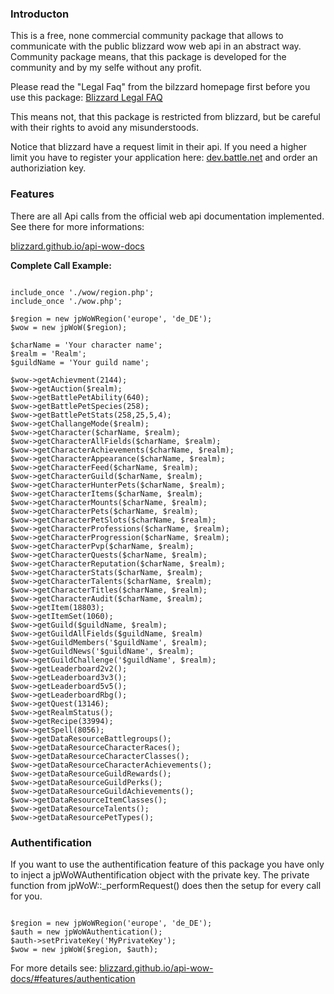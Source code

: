 ### Introducton

This is a free, none commercial community package that allows to communicate with the public blizzard wow web api in an abstract way. Community package means, that this package is developed for the community and by my selfe without any profit.

Please read the "Legal Faq" from the bilzzard homepage first before you use this package: [Blizzard Legal FAQ](http://eu.blizzard.com/en-gb/company/about/legal-faq.html)

This means not, that this package is restricted from blizzard, but be careful with their rights to avoid any misunderstoods.

Notice that blizzard have a request limit in their api. If you need a higher limit you have to register your application here: [dev.battle.net](https://dev.battle.net/) and order an authoriziation key.

### Features

There are all Api calls from the official web api documentation implemented. See there for more informations:

[blizzard.github.io/api-wow-docs](http://blizzard.github.io/api-wow-docs/)

**Complete Call Example:**
<pre><code class="php">
include_once './wow/region.php';
include_once './wow.php';

$region = new jpWoWRegion('europe', 'de_DE');
$wow = new jpWoW($region);

$charName = 'Your character name';
$realm = 'Realm';
$guildName = 'Your guild name';

$wow->getAchievment(2144);
$wow->getAuction($realm);
$wow->getBattlePetAbility(640);
$wow->getBattlePetSpecies(258);
$wow->getBattlePetStats(258,25,5,4);
$wow->getChallangeMode($realm);
$wow->getCharacter($charName, $realm);
$wow->getCharacterAllFields($charName, $realm);
$wow->getCharacterAchievements($charName, $realm);
$wow->getCharacterAppearance($charName, $realm);
$wow->getCharacterFeed($charName, $realm);
$wow->getCharacterGuild($charName, $realm);
$wow->getCharacterHunterPets($charName, $realm);
$wow->getCharacterItems($charName, $realm);
$wow->getCharacterMounts($charName, $realm);
$wow->getCharacterPets($charName, $realm);
$wow->getCharacterPetSlots($charName, $realm);
$wow->getCharacterProfessions($charName, $realm);
$wow->getCharacterProgression($charName, $realm);
$wow->getCharacterPvp($charName, $realm);
$wow->getCharacterQuests($charName, $realm);
$wow->getCharacterReputation($charName, $realm);
$wow->getCharacterStats($charName, $realm);
$wow->getCharacterTalents($charName, $realm);
$wow->getCharacterTitles($charName, $realm);
$wow->getCharacterAudit($charName, $realm);
$wow->getItem(18803);
$wow->getItemSet(1060);
$wow->getGuild($guildName, $realm);
$wow->getGuildAllFields($guildName, $realm)
$wow->getGuildMembers('$guildName', $realm);
$wow->getGuildNews('$guildName', $realm);
$wow->getGuildChallenge('$guildName', $realm);
$wow->getLeaderboard2v2();
$wow->getLeaderboard3v3();
$wow->getLeaderboard5v5();
$wow->getLeaderboardRbg();
$wow->getQuest(13146);
$wow->getRealmStatus();
$wow->getRecipe(33994);
$wow->getSpell(8056);
$wow->getDataResourceBattlegroups();
$wow->getDataResourceCharacterRaces();
$wow->getDataResourceCharacterClasses();
$wow->getDataResourceCharacterAchievements();
$wow->getDataResourceGuildRewards();
$wow->getDataResourceGuildPerks();
$wow->getDataResourceGuildAchievements();
$wow->getDataResourceItemClasses();
$wow->getDataResourceTalents();
$wow->getDataResourcePetTypes();
</code></pre>

### Authentification

If you want to use the authentification feature of this package you have only to inject a jpWoWAuthentification object with the private key. The private function from jpWoW::_performRequest() does then the setup for every call for you.

<pre><code class="php">
$region = new jpWoWRegion('europe', 'de_DE');
$auth = new jpWoWAuthentication();
$auth->setPrivateKey('MyPrivateKey');
$wow = new jpWoW($region, $auth);
</code></pre>

For more details see: [blizzard.github.io/api-wow-docs/#features/authentication](http://blizzard.github.io/api-wow-docs/#features/authentication)
